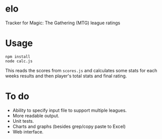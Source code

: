 # elo
Tracker for Magic: The Gathering (MTG) league ratings

# Usage
```
npm install
node calc.js
```

This reads the scores from `scores.js` and calculates some stats for each weeks results and then player's total stats and final rating.

# To do

* Ability to specify input file to support multiple leagues.
* More readable output.
* Unit tests.
* Charts and graphs (besides grep/copy paste to Excel)
* Web interface.
